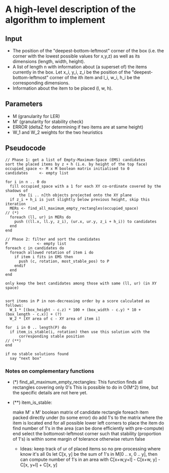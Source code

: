 # A high-level description of the algorithm to implement

## Input
* The position of the "deepest-bottom-leftmost" corner of the box (i.e. the
  corner with the lowest possible values for x,y,z) as well as its dimensions
  (length, width, height).
* A list of length n with information about (a superset of) the items currently
  in the box. Let x_i, y_i, z_i be the position of the
  "deepest-bottom-leftmost" corner of the ith item and l_i, w_i, h_i be the
  corresponding dimensions.
* Information about the item to be placed (l, w, h).

## Parameters
* M (granularity for LER)
* M' (granularity for stability check)
* ERROR (deltaZ for determining if two items are at same height)
* W_1 and W_2  weights for the two heuristics

## Pseudocode

    // Phase 1: get a list of Empty-Maximum-Space (EMS) candidates
    sort the placed items by z + h (i.e. by height of the top face)
    occupied_space <- M x M boolean matrix initialised to 0
    candidates     <- empty list

    for i in n .. 0 do
      fill occupied_space with a 1 for each XY co-ordinate covered by the shadows of
          the [i .. n]th objects projected onto the XY plane
      if z_i + h_i is just slightly below previous height, skip this iteration
      MERs <- find_all_maximum_empty_rectangles(occupied_space)             // (*)
      foreach (ll, ur) in MERs do
        push ((ll.x, ll.y, z_i), (ur.x, ur.y, z_i + h_i)) to candidates
      end
    end

    // Phase 2: filter and sort the candidates
    P             <- empty list
    foreach c in candidates do
      foreach allowed rotation of item i do
        if item i fits in EMS then
          push (c, rotation, most_stable_pos) to P
        endif
      end
    end

    only keep the best candidates among those with same (ll, ur) (in XY space)


    sort items in P in non-decreasing order by a score calculated as follows:
      W_1 * [(box_height - c.z) * 100 + (box_width - c.y) * 10 + (box_length - c.x)] + (?)
      W_2 * [XY area of c - XY area of item i]

    for  i in 0 .. length(P) do
      if item_is_stable(i, rotation) then use this solution with the
          corresponding stable position                                    // (**)
    end

    if no stable solutions found
      say "next box"

### Notes on complementary functions

* (*) find_all_maximum_empty_rectangles:
  This function finds all rectangles covering only 0's
  This is possible to do in O(M^2) time, but
  the specific details are not here yet.

* (**) item_is_stable:

    make M' x M' boolean matrix of candidate rectangle
    foreach item packed directly under (to some error) do
     add 1's to the matrix where the item is located
    end
    for all possible lower left corners to place the item do
      find number of 1's in the area (can be done efficiently with pre-compute)
    end
    select the bottomost-leftmost corner such that stability (proportion of 1's)
        is within some margin of tolerance
    otherwise return false

  * Ideas: keep track of ur of placed items so no pre-processing
     where know it's all 0s
        let C[x, y] be the sum of 1's in M[0 .. x, 0 .. y], then
     can compute number of 1's in an area with
     C[x+w,y+l] - C[x+w, y] - C[x, y+l] + C[x, y]

